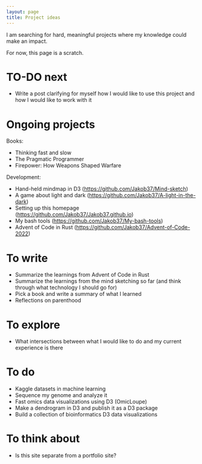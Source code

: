 ```yaml
---
layout: page
title: Project ideas
---
```


I am searching for hard, meaningful projects where my knowledge could make an impact.

For now, this page is a scratch.

# TO-DO next

* Write a post clarifying for myself how I would like to use this project and how I would like to work with it

# Ongoing projects

Books:

* Thinking fast and slow
* The Pragmatic Programmer
* Firepower: How Weapons Shaped Warfare

Development:

* Hand-held mindmap in D3 (https://github.com/Jakob37/Mind-sketch)
* A game about light and dark (https://github.com/Jakob37/A-light-in-the-dark)
* Setting up this homepage (https://github.com/Jakob37/Jakob37.github.io)
* My bash tools (https://github.com/Jakob37/My-bash-tools)
* Advent of Code in Rust (https://github.com/Jakob37/Advent-of-Code-2022)

# To write

* Summarize the learnings from Advent of Code in Rust
* Summarize the learnings from the mind sketching so far (and think through what technology I should go for)
* Pick a book and write a summary of what I learned
* Reflections on parenthood

# To explore

* What intersections between what I would like to do and my current experience is there

# To do

* Kaggle datasets in machine learning
* Sequence my genome and analyze it
* Fast omics data visualizations using D3 (OmicLoupe)
* Make a dendrogram in D3 and publish it as a D3 package
* Build a collection of bioinformatics D3 data visualizations

# To think about

* Is this site separate from a portfolio site?